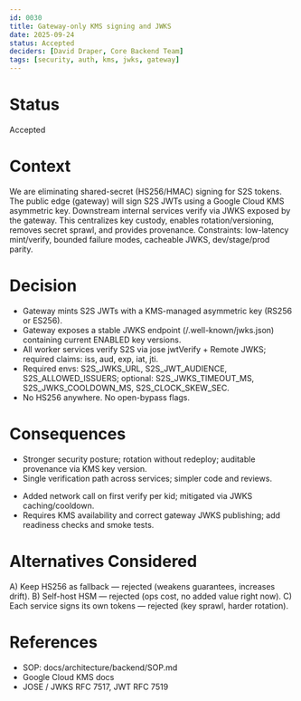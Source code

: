 ```yaml
---
id: 0030
title: Gateway-only KMS signing and JWKS
date: 2025-09-24
status: Accepted
deciders: [David Draper, Core Backend Team]
tags: [security, auth, kms, jwks, gateway]
---
```


# Status
Accepted

# Context
We are eliminating shared-secret (HS256/HMAC) signing for S2S tokens. The public edge (gateway) will sign S2S JWTs using a Google Cloud KMS asymmetric key. Downstream internal services verify via JWKS exposed by the gateway. This centralizes key custody, enables rotation/versioning, removes secret sprawl, and provides provenance. Constraints: low-latency mint/verify, bounded failure modes, cacheable JWKS, dev/stage/prod parity.

# Decision
- Gateway mints S2S JWTs with a KMS-managed asymmetric key (RS256 or ES256).
- Gateway exposes a stable JWKS endpoint (/.well-known/jwks.json) containing current ENABLED key versions.
- All worker services verify S2S via jose jwtVerify + Remote JWKS; required claims: iss, aud, exp, iat, jti.
- Required envs: S2S_JWKS_URL, S2S_JWT_AUDIENCE, S2S_ALLOWED_ISSUERS; optional: S2S_JWKS_TIMEOUT_MS, S2S_JWKS_COOLDOWN_MS, S2S_CLOCK_SKEW_SEC.
- No HS256 anywhere. No open-bypass flags.

# Consequences
+ Stronger security posture; rotation without redeploy; auditable provenance via KMS key version.
+ Single verification path across services; simpler code and reviews.
- Added network call on first verify per kid; mitigated via JWKS caching/cooldown.
- Requires KMS availability and correct gateway JWKS publishing; add readiness checks and smoke tests.

# Alternatives Considered
A) Keep HS256 as fallback — rejected (weakens guarantees, increases drift).
B) Self-host HSM — rejected (ops cost, no added value right now).
C) Each service signs its own tokens — rejected (key sprawl, harder rotation).

# References
- SOP: docs/architecture/backend/SOP.md
- Google Cloud KMS docs
- JOSE / JWKS RFC 7517, JWT RFC 7519
